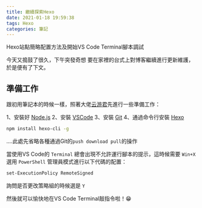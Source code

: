 ```yaml
---
title: 繼續探索Hexo
date: 2021-01-18 19:59:38
tags: Hexo
categories: 筆記
---
```

Hexo站點簡略配置方法及開始VS Code Terminal腳本調試
<!-- more -->

今天又搗鼓了很久，下午突發奇想 要在家裡的台式上對博客繼續進行更新維護，於是便有了下文。

## 準備工作
跟初用筆記本的時候一樣，照著大佬[云游君](https://cloud.tencent.com/developer/article/1609701)先進行一些準備工作：

1、安裝好 [Node.js](https://nodejs.org/zh-cn/)
2、安裝 [VSCode](https://code.visualstudio.com/)
3、安裝 [Git](https://git-scm.com/)
4、通過命令行安裝 [Hexo](https://hexo.io/zh-cn/docs/index.html)
``` bash
npm install hexo-cli -g
```

....此處先省略各種通過Git的`push download pull`的操作


當使用VS Code的 `Terminal` 總會出現不允許運行腳本的提示，這時候需要 `Win+X` 選用 `PowerShell` 管理員模式進行以下代碼的配置：
``` bash
set-ExecutionPolicy RemoteSigned
```
詢問是否更改策略組的時候選是 `Y`


然後就可以愉快地在VS Code Terminal敲指令啦！😁

